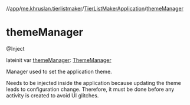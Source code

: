 //[app](../../../index.md)/[me.khruslan.tierlistmaker](../index.md)/[TierListMakerApplication](index.md)/[themeManager](theme-manager.md)

# themeManager

@Inject

lateinit var [themeManager](theme-manager.md): [ThemeManager](../../me.khruslan.tierlistmaker.presentation.utils.theme/-theme-manager/index.md)

Manager used to set the application theme.

Needs to be injected inside the application because updating the theme leads to configuration change. Therefore, it must be done before any activity is created to avoid UI glitches.
